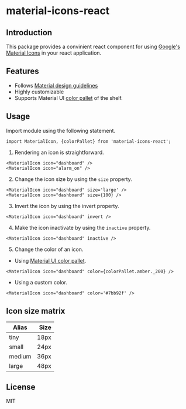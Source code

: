 # material-icons-react

## Introduction

This package provides a convinient react component for using [Google's Material Icons](https://material.io/icons/) in your react application.

## Features

* Follows [Material design guidelines](https://google.github.io/material-design-icons/#icon-font-for-the-web)
* Highly customizable
* Supports Material UI [color pallet](https://www.materialui.co/colors) of the shelf.

## Usage
Import module using the following statement.

```
import MaterialIcon, {colorPallet} from 'material-icons-react';
```

1. Rendering an icon is straightforward.

```
<MaterialIcon icon="dashboard" />
<MaterialIcon icon="alarm_on" />
```
2. Change the icon size by using the `size` property.

```
<MaterialIcon icon="dashboard" size='large' />
<MaterialIcon icon="dashboard" size={100} />
```
3. Invert the icon by using the invert property.
```
<MaterialIcon icon="dashboard" invert />
```
4. Make the icon inactivate by using the `inactive` property.
```
<MaterialIcon icon="dashboard" inactive />
```
5. Change the color of an icon.
* Using [Material UI color pallet](https://www.materialui.co/colors).
```
<MaterialIcon icon="dashboard" color={colorPallet.amber._200} />
```
* Using a custom color.
```
<MaterialIcon icon="dashboard" color='#7bb92f' />
```

## Icon size matrix
| Alias | Size |
|-------|-----:|
| tiny  | 18px |
| small | 24px |
| medium| 36px |
| large | 48px |

## License

MIT
